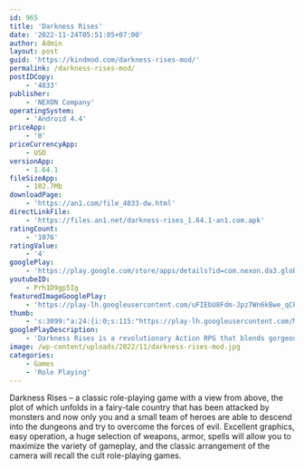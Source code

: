 ```yaml
---
id: 965
title: 'Darkness Rises'
date: '2022-11-24T05:51:05+07:00'
author: Admin
layout: post
guid: 'https://kindmod.com/darkness-rises-mod/'
permalink: /darkness-rises-mod/
postIDCopy:
    - '4833'
publisher:
    - 'NEXON Company'
operatingSystem:
    - 'Android 4.4'
priceApp:
    - '0'
priceCurrencyApp:
    - USD
versionApp:
    - 1.64.1
fileSizeApp:
    - 102.7Mb
downloadPage:
    - 'https://an1.com/file_4833-dw.html'
directLinkFile:
    - 'https://files.an1.net/darkness-rises_1.64.1-an1.com.apk'
ratingCount:
    - '1076'
ratingValue:
    - '4'
googlePlay:
    - 'https://play.google.com/store/apps/details?id=com.nexon.da3.global'
youtubeID:
    - Prh1D9gp5Ig
featuredImageGooglePlay:
    - 'https://play-lh.googleusercontent.com/uFIEbU8Fdm-Jpz7Wn6kBwe_qCPFIJxAZ2ERm9bxevO9aUM0rsjRUIrR1qPxi7C3mRLU'
thumb:
    - 's:3099:"a:24:{i:0;s:115:"https://play-lh.googleusercontent.com/M-CRbKhEJkiENEzLfY43Iq19A_mIGdYrXDVpCiN4nQX_zjH8j2dExyUu7l2szHuZWlI=w526-h296";i:1;s:114:"https://play-lh.googleusercontent.com/uKfNV7JqwiUAMB8Vno0dQ_LDz45jIles0NX6OFyLgpsdjEZ2qWyjY-eW3Jz-QgjJRg=w526-h296";i:2;s:116:"https://play-lh.googleusercontent.com/bV9j2T4NHCD-wAaOYskXHr736cWlO2MitS2aN84j5F3QKr2uIOAe8_XY8ayX65QP7-4M=w526-h296";i:3;s:115:"https://play-lh.googleusercontent.com/xLO2HV9t-RFbfdcupK4WrQ58cB7wtJXKttO_WDXxPxj4iO4RCK7IuaH5Trqa__xWgHA=w526-h296";i:4;s:115:"https://play-lh.googleusercontent.com/HYT8Z6npKDSCNKR3Wm1JPKFSuFESHf3HHprQiutKtML8fHSnKYPYgubdxJjybMQVWcY=w526-h296";i:5;s:116:"https://play-lh.googleusercontent.com/Yf3Maqk1ysCI8XLXxVV_yBQz80gXAyW0qWmI6GVgbnRMs-ayZG-X7GuqG91mykE-9B2z=w526-h296";i:6;s:116:"https://play-lh.googleusercontent.com/Teau1Oj8M1cdwViogA1Ks5dIaYsxFDHcdJAJexuiGZ1S4nVpKTFyyaaMBBSkcLyisPwo=w526-h296";i:7;s:116:"https://play-lh.googleusercontent.com/4uMS-79R2kKESTG0seYhWU7bHb8LDf98baa46sn0CD8s42SbthzhNyBK0xUwcSGg6XTb=w526-h296";i:8;s:114:"https://play-lh.googleusercontent.com/UHDU3Txhm6W1Vr8wPmo2F68jz2I1btJRKfgiOqGTuumnn1Z3owLX9aX4wO6lBKno0w=w526-h296";i:9;s:116:"https://play-lh.googleusercontent.com/aKBxgt_rF0sffCr_qov6DQKTf4qgvCEbVH2qEba2CoAaojvajJDGDRFXQbAhJEn-X80I=w526-h296";i:10;s:116:"https://play-lh.googleusercontent.com/sfyMAhu5PA7DuoFGp1NYOzZ00DjqalTBb-OeC-O4VrGsTPK0QOFLF50xghv9D3zwY-PS=w526-h296";i:11;s:116:"https://play-lh.googleusercontent.com/Ypk_HeRhm_T81TjrJeM2tgyH8QsRhphysXm8JLBIbscBfGedu45-3xM7dfQt2Zo6l7pM=w526-h296";i:12;s:115:"https://play-lh.googleusercontent.com/ROn9Hr-q05lmltoMfPaUiPavMeqmZxdt1A6utRWAZYEIfkEbkLyd8_0bqJbuu3GGG98=w526-h296";i:13;s:116:"https://play-lh.googleusercontent.com/3f6QWsEsNcwD2N_h3R5CAlDVydBnuUYpYfkqsQCeGGndCrSv9zwCo1kLF7EFVxzeqy0q=w526-h296";i:14;s:114:"https://play-lh.googleusercontent.com/NhoYaDzLm3VIk75rOQunM2HJbI6FAuj0KjB8ULVfTSxx9XX5E4U1g2eF1jlwaG3a_A=w526-h296";i:15;s:114:"https://play-lh.googleusercontent.com/c8sFP_vd01_5dx0MnLkAxKII4LoX8Jbk_iZ2CnE5pZFBXcIxrOt5ckLrltqTBqKfcg=w526-h296";i:16;s:115:"https://play-lh.googleusercontent.com/FnzMB5aIlGRYnMiI6ap11xEegS7kgRI_lm0JLUgko-buYOrRgX2wtn2MtSJ2ma76TtY=w526-h296";i:17;s:116:"https://play-lh.googleusercontent.com/CthgtAwwzs2KJjbm8bK_hdmsagdSXuz75dHROJ2QxQYnJJ2w5aZ3QdPxlSxXYvFFtuKl=w526-h296";i:18;s:115:"https://play-lh.googleusercontent.com/wG6qUiz7y2V3j2UjfS5vCcIIEpeqRuoC7fiAdz59LK_vVRTxak6iI928rKpPcnOkVb8=w526-h296";i:19;s:116:"https://play-lh.googleusercontent.com/q5Adgg3TooBcXLHvi0qtXgZRCa5QaYc4QHo8hGv3S-adVvJhL5BiDYEb9Z49iB8mjADZ=w526-h296";i:20;s:116:"https://play-lh.googleusercontent.com/cNx3rM50utixfvUtCdpsKZnhz9lbML8Fqrahlhb5SaUBLs6Idlufn6Duk6y_JfAYCUgx=w526-h296";i:21;s:115:"https://play-lh.googleusercontent.com/5Xf0ROSk2grQmzNEXC0olCKVqVaYymusMtHGGmcNf4NU96z1Z4yh5GVvxQzSSlKznOE=w526-h296";i:22;s:115:"https://play-lh.googleusercontent.com/3Cti4PHEtuzbBy9Y7-hrBZsgdHxL3OaKii8sUJl95EmZJq7OHBdAt6_9-nv7PT3t8iY=w526-h296";i:23;s:114:"https://play-lh.googleusercontent.com/R4gYnoydfmLt3cTXXmsmTM4rBJCV2TeCj3H8DcVZKa6WMzAnCPSXH6md1nmly2sEqA=w526-h296";}";'
googlePlayDescription:
    - 'Darkness Rises is a revolutionary Action RPG that blends gorgeous graphics, innovative gameplay, and intense boss battles, all within the palm of your hands.. Darkness spreads across the land, bringing with it a horde of ferocious demons ready to breach our gates. An epic fantasy RPG awaits - the path will be grueling, but you must persevere and descend into hell itself to destroy this evil before it ravages our world.. Legendary heroes are at your beck and call, from the earth-shattering Berserker to the magic-wielding Wizard. Character customization lets you choose from a number of classes that fits your playstyle and design your character as you see fit.'
image: /wp-content/uploads/2022/11/darkness-rises-mod.jpg
categories:
    - Games
    - 'Role Playing'
---
```


Darkness Rises – a classic role-playing game with a view from above, the plot of which unfolds in a fairy-tale country that has been attacked by monsters and now only you and a small team of heroes are able to descend into the dungeons and try to overcome the forces of evil. Excellent graphics, easy operation, a huge selection of weapons, armor, spells will allow you to maximize the variety of gameplay, and the classic arrangement of the camera will recall the cult role-playing games.